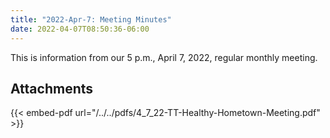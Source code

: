 ```yaml
---
title: "2022-Apr-7: Meeting Minutes"
date: 2022-04-07T08:50:36-06:00
---
```

This is information from our 5 p.m., April 7, 2022, regular monthly meeting.
 
## Attachments

{{< embed-pdf url="/../../pdfs/4_7_22-TT-Healthy-Hometown-Meeting.pdf" >}}
